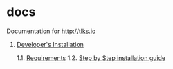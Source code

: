 # docs
Documentation for http://tlks.io

1. [Developer's Installation](devinstall.md)

    1.1. [Requirements](devinstall.md#requirements)
    1.2. [Step by Step installation guide](devinstall.md#step-by-step-installation-guide)
